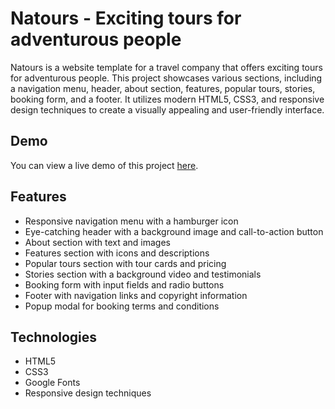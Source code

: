 # Natours - Exciting tours for adventurous people

Natours is a website template for a travel company that offers exciting tours for adventurous people. 
This project showcases various sections, including a navigation menu, header, about section, features, popular tours, stories, booking form, and a footer. 
It utilizes modern HTML5, CSS3, and responsive design techniques to create a visually appealing and user-friendly interface.

## Demo

You can view a live demo of this project [here](https://eimantasp123.github.io/Natours/).

## Features

- Responsive navigation menu with a hamburger icon
- Eye-catching header with a background image and call-to-action button
- About section with text and images
- Features section with icons and descriptions
- Popular tours section with tour cards and pricing
- Stories section with a background video and testimonials
- Booking form with input fields and radio buttons
- Footer with navigation links and copyright information
- Popup modal for booking terms and conditions

## Technologies

- HTML5
- CSS3
- Google Fonts
- Responsive design techniques
